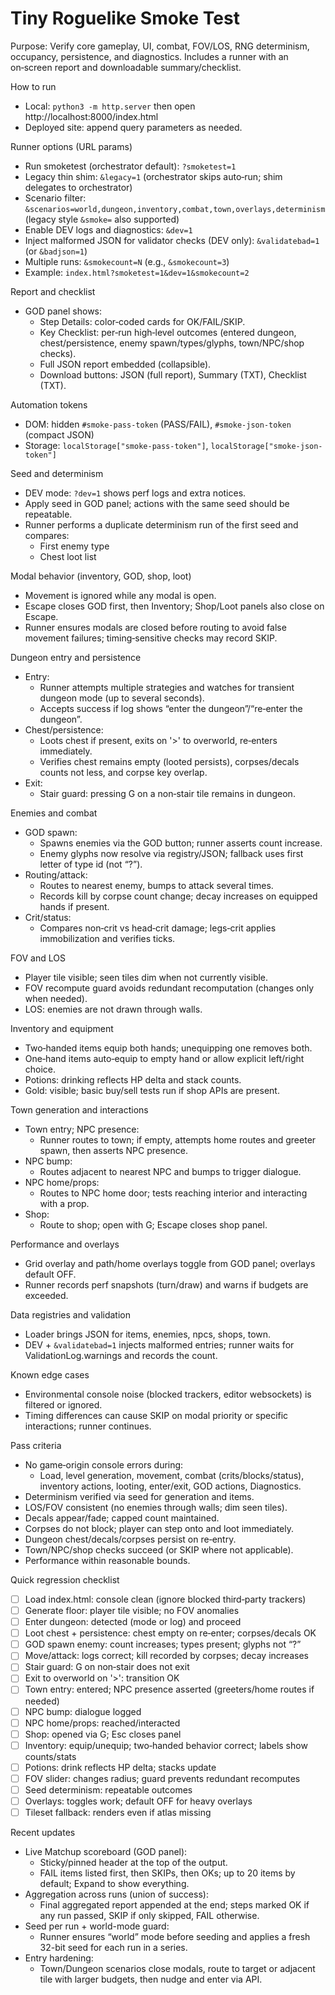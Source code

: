 # Tiny Roguelike Smoke Test

Purpose: Verify core gameplay, UI, combat, FOV/LOS, RNG determinism, occupancy, persistence, and diagnostics. Includes a runner with an on‑screen report and downloadable summary/checklist.

How to run
- Local: `python3 -m http.server` then open http://localhost:8000/index.html
- Deployed site: append query parameters as needed.

Runner options (URL params)
- Run smoketest (orchestrator default): `?smoketest=1`
- Legacy thin shim: `&legacy=1` (orchestrator skips auto‑run; shim delegates to orchestrator)
- Scenario filter: `&scenarios=world,dungeon,inventory,combat,town,overlays,determinism` (legacy style `&smoke=` also supported)
- Enable DEV logs and diagnostics: `&dev=1`
- Inject malformed JSON for validator checks (DEV only): `&validatebad=1` (or `&badjson=1`)
- Multiple runs: `&smokecount=N` (e.g., `&smokecount=3`)
- Example: `index.html?smoketest=1&dev=1&smokecount=2`

Report and checklist
- GOD panel shows:
  - Step Details: color‑coded cards for OK/FAIL/SKIP.
  - Key Checklist: per‑run high‑level outcomes (entered dungeon, chest/persistence, enemy spawn/types/glyphs, town/NPC/shop checks).
  - Full JSON report embedded (collapsible).
  - Download buttons: JSON (full report), Summary (TXT), Checklist (TXT).

Automation tokens
- DOM: hidden `#smoke-pass-token` (PASS/FAIL), `#smoke-json-token` (compact JSON)
- Storage: `localStorage["smoke-pass-token"]`, `localStorage["smoke-json-token"]`

Seed and determinism
- DEV mode: `?dev=1` shows perf logs and extra notices.
- Apply seed in GOD panel; actions with the same seed should be repeatable.
- Runner performs a duplicate determinism run of the first seed and compares:
  - First enemy type
  - Chest loot list

Modal behavior (inventory, GOD, shop, loot)
- Movement is ignored while any modal is open.
- Escape closes GOD first, then Inventory; Shop/Loot panels also close on Escape.
- Runner ensures modals are closed before routing to avoid false movement failures; timing‑sensitive checks may record SKIP.

Dungeon entry and persistence
- Entry:
  - Runner attempts multiple strategies and watches for transient dungeon mode (up to several seconds).
  - Accepts success if log shows “enter the dungeon”/“re‑enter the dungeon”.
- Chest/persistence:
  - Loots chest if present, exits on '>' to overworld, re‑enters immediately.
  - Verifies chest remains empty (looted persists), corpses/decals counts not less, and corpse key overlap.
- Exit:
  - Stair guard: pressing G on a non‑stair tile remains in dungeon.

Enemies and combat
- GOD spawn:
  - Spawns enemies via the GOD button; runner asserts count increase.
  - Enemy glyphs now resolve via registry/JSON; fallback uses first letter of type id (not “?”).
- Routing/attack:
  - Routes to nearest enemy, bumps to attack several times.
  - Records kill by corpse count change; decay increases on equipped hands if present.
- Crit/status:
  - Compares non‑crit vs head‑crit damage; legs‑crit applies immobilization and verifies ticks.

FOV and LOS
- Player tile visible; seen tiles dim when not currently visible.
- FOV recompute guard avoids redundant recomputation (changes only when needed).
- LOS: enemies are not drawn through walls.

Inventory and equipment
- Two‑handed items equip both hands; unequipping one removes both.
- One‑hand items auto‑equip to empty hand or allow explicit left/right choice.
- Potions: drinking reflects HP delta and stack counts.
- Gold: visible; basic buy/sell tests run if shop APIs are present.

Town generation and interactions
- Town entry; NPC presence:
  - Runner routes to town; if empty, attempts home routes and greeter spawn, then asserts NPC presence.
- NPC bump:
  - Routes adjacent to nearest NPC and bumps to trigger dialogue.
- NPC home/props:
  - Routes to NPC home door; tests reaching interior and interacting with a prop.
- Shop:
  - Route to shop; open with G; Escape closes shop panel.

Performance and overlays
- Grid overlay and path/home overlays toggle from GOD panel; overlays default OFF.
- Runner records perf snapshots (turn/draw) and warns if budgets are exceeded.

Data registries and validation
- Loader brings JSON for items, enemies, npcs, shops, town.
- DEV + `&validatebad=1` injects malformed entries; runner waits for ValidationLog.warnings and records the count.

Known edge cases
- Environmental console noise (blocked trackers, editor websockets) is filtered or ignored.
- Timing differences can cause SKIP on modal priority or specific interactions; runner continues.

Pass criteria
- No game‑origin console errors during:
  - Load, level generation, movement, combat (crits/blocks/status), inventory actions, looting, enter/exit, GOD actions, Diagnostics.
- Determinism verified via seed for generation and items.
- LOS/FOV consistent (no enemies through walls; dim seen tiles).
- Decals appear/fade; capped count maintained.
- Corpses do not block; player can step onto and loot immediately.
- Dungeon chest/decals/corpses persist on re‑entry.
- Town/NPC/shop checks succeed (or SKIP where not applicable).
- Performance within reasonable bounds.

Quick regression checklist
- [ ] Load index.html: console clean (ignore blocked third‑party trackers)
- [ ] Generate floor: player tile visible; no FOV anomalies
- [ ] Enter dungeon: detected (mode or log) and proceed
- [ ] Loot chest + persistence: chest empty on re‑enter; corpses/decals OK
- [ ] GOD spawn enemy: count increases; types present; glyphs not “?”
- [ ] Move/attack: logs correct; kill recorded by corpses; decay increases
- [ ] Stair guard: G on non‑stair does not exit
- [ ] Exit to overworld on '>': transition OK
- [ ] Town entry: entered; NPC presence asserted (greeters/home routes if needed)
- [ ] NPC bump: dialogue logged
- [ ] NPC home/props: reached/interacted
- [ ] Shop: opened via G; Esc closes panel
- [ ] Inventory: equip/unequip; two‑handed behavior correct; labels show counts/stats
- [ ] Potions: drink reflects HP delta; stacks update
- [ ] FOV slider: changes radius; guard prevents redundant recomputes
- [ ] Seed determinism: repeatable outcomes
- [ ] Overlays: toggles work; default OFF for heavy overlays
- [ ] Tileset fallback: renders even if atlas missing

Recent updates
- Live Matchup scoreboard (GOD panel):
  - Sticky/pinned header at the top of the output.
  - FAIL items listed first, then SKIPs, then OKs; up to 20 items by default; Expand to show everything.
- Aggregation across runs (union of success):
  - Final aggregated report appended at the end; steps marked OK if any run passed, SKIP if only skipped, FAIL otherwise.
- Seed per run + world-mode guard:
  - Runner ensures “world” mode before seeding and applies a fresh 32-bit seed for each run in a series.
- Entry hardening:
  - Town/Dungeon scenarios close modals, route to target or adjacent tile with larger budgets, then nudge and enter via API.